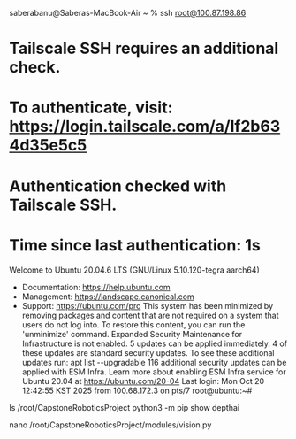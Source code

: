 saberabanu@Saberas-MacBook-Air ~ % ssh root@100.87.198.86
# Tailscale SSH requires an additional check.
# To authenticate, visit: https://login.tailscale.com/a/lf2b634d35e5c5
# Authentication checked with Tailscale SSH.
# Time since last authentication: 1s
Welcome to Ubuntu 20.04.6 LTS (GNU/Linux 5.10.120-tegra aarch64)
 * Documentation:  https://help.ubuntu.com
 * Management:     https://landscape.canonical.com
 * Support:        https://ubuntu.com/pro
This system has been minimized by removing packages and content that are
not required on a system that users do not log into.
To restore this content, you can run the 'unminimize' command.
Expanded Security Maintenance for Infrastructure is not enabled.
5 updates can be applied immediately.
4 of these updates are standard security updates.
To see these additional updates run: apt list --upgradable
116 additional security updates can be applied with ESM Infra.
Learn more about enabling ESM Infra service for Ubuntu 20.04 at
https://ubuntu.com/20-04
Last login: Mon Oct 20 12:42:55 KST 2025 from 100.68.172.3 on pts/7
root@ubuntu:~# 

ls /root/CapstoneRoboticsProject
python3 -m pip show depthai

nano /root/CapstoneRoboticsProject/modules/vision.py
